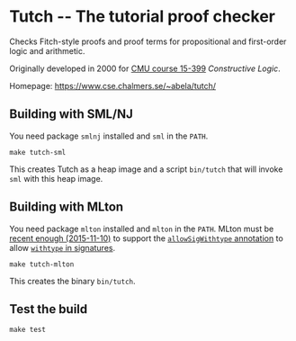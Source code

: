 Tutch -- The tutorial proof checker
===================================

Checks Fitch-style proofs and proof terms for propositional and first-order logic and arithmetic.

Originally developed in 2000 for [CMU course 15-399](https://www.cs.cmu.edu/~fp/courses/15317-f00/)
*Constructive Logic*.

Homepage: https://www.cse.chalmers.se/~abela/tutch/

Building with SML/NJ
--------------------

You need package `smlnj` installed and `sml` in the `PATH`.

    make tutch-sml

This creates Tutch as a heap image and a script `bin/tutch` that will invoke `sml` with
this heap image.

Building with MLton
-------------------

You need package `mlton` installed and `mlton` in the `PATH`.
MLton must be [recent enough (2015-11-10)](http://mlton.org/Changelog) to support the
[`allowSigWithtype` annotation](http://mlton.org/MLBasisAnnotations) to allow
[`withtype` in signatures](http://mlton.org/SuccessorML#SigWithtype).

    make tutch-mlton

This creates the binary `bin/tutch`.

Test the build
--------------

    make test
